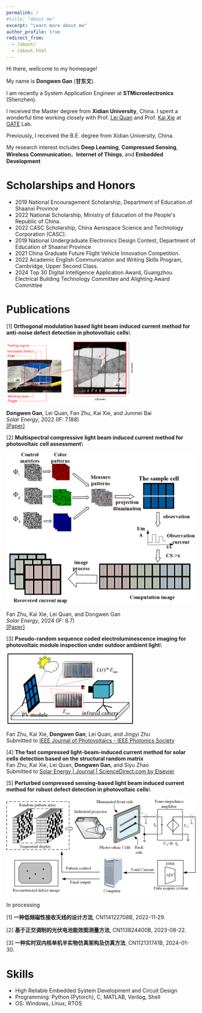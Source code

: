 ```yaml
---
permalink: /
#title: "About me"
excerpt: "Learn more about me"
author_profile: true
redirect_from: 
  - /about/
  - /about.html
---
```




Hi there, wellcome to my homepage!

My name is **Dongwen Gan** (**甘东文**).

I am recently a System Application Engineer at **STMicroelectronics** (Shenzhen).

I received the Master degree from **Xidian University**, China. I spent a wonderful time working closely with Prof. [Lei Quan](https://web.xidian.edu.cn/quanlei/) and Prof. [Kai Xie](https://faculty.xidian.edu.cn/XK3/zh_CN/index.htm) at [GATE](https://faculty.xidian.edu.cn/XK3/zh_CN/index.htm) Lab.

Previously, I received the B.E. degree from Xidian University, China. 

My research interest includes **Deep Learning**, **Compressed Sensing**, **Wireless Communication**，**Internet of Things**, and **Embedded Development**



# Scholarships and Honors 

* 2019 National Encouragement Scholarship, Department of Education of Shaanxi Province
* 2022 National Scholarship, Ministry of Education of the People's Republic of China.
* 2022 CASC Scholarship, China Aerospace Science and Technology Corporation (CASC).
* 2019 National Undergraduate Electronics Design Contest, Department of Education of Shaanxi Province
* 2021 China Graduate Future Flight Vehicle Innovation Competition.
* 2022 Academic English Communication and Writing Skills Program, Cambridge, Upper Second Class.
* 2024 Top 30 Digital Intelligence Application Award, Guangzhou Electrical Building Technology Committee and Alighting Award Committee



# Publications

[1] **Orthogonal modulation based light beam induced current method for anti-noise defect detection in photovoltaic cells**\

<img src="../images/OMLBIC.png" style="zoom: 33%;" />

**Dongwen Gan**, Lei Quan, Fan Zhu, Kai Xie, and Junmei Bai\
_Solar Energy_, 2022 (IF: 7.188)\
[[Paper]](../paper/1-s2.0-S0038092X22006089-main.pdf)



[2] **Multispectral compressive light beam induced current method for photovoltaic cell assessment**\

<img src="../images/MCLBIC.png" style="zoom: 50%;" />

Fan Zhu, Kai Xie, Lei Quan, and Dongwen Gan\
_Solar Energy_, 2024 (IF: 6.7)\
[[Paper]](../paper/1-s2.0-S0038092X24003165-main.pdf)



[3] **Pseudo-random sequence coded electroluminescence imaging for photovoltaic module inspection under outdoor ambient light**\

<img src="../images/PRSCEL.png" style="zoom: 33%;" />

Fan Zhu, Kai Xie, **Dongwen Gan**, Lei Quan, and Jingyi Zhu\
Submitted to [IEEE Journal of Photovoltaics - IEEE Photonics Society](https://ieeephotonics.org/publications/journal-of-photovoltaics/)



[4] **The fast compressed light-beam-induced current method for solar cells detection based on the structural random matrix**\
Fan Zhu, Kai Xie, Lei Quan, **Dongwen Gan**, and Siyu Zhao\
Submitted to [Solar Energy | Journal | ScienceDirect.com by Elsevier](https://www.sciencedirect.com/journal/solar-energy)

[5] **Perturbed compressed sensing-based light beam induced current method for robust defect detection in photovoltaic cells**\

<img src="../images/PCSLBIC.png" style="zoom:50%;" />

In processing



[1] **一种低频磁性接收天线的设计方法**, CN114122708B, 2022-11-29.

[2] **基于正交调制的光伏电池能效图测量方法**, CN113824400B, 2023-08-22.

[3] **一种实时双内核单机半实物仿真架构及仿真方法**, CN112131741B, 2024-01-30.



Skills
======

* High Reliable Embedded System Development and Circuit Design
* Programming: Python (Pytorch), C, MATLAB, Verilog, Shell
* OS: Windows, Linux, RTOS

